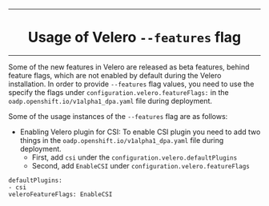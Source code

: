 <hr style="height:1px;border:none;color:#333;">
<h1 align="center">Usage of Velero <code>--features</code> flag</h1>
<hr style="height:1px;border:none;color:#333;">

Some of the new features in Velero are released as beta features, behind feature 
flags, which are not enabled by default during the Velero installation. In order 
to provide `--features` flag values, you need to use the specify the flags under 
`configuration.velero.featureFlags:` in the `oadp.openshift.io/v1alpha1_dpa.yaml` file
during deployment.

Some of the usage instances of the `--features` flag are as follows:
- Enabling Velero plugin for CSI: To enable CSI plugin you need to add two 
  things in the `oadp.openshift.io/v1alpha1_dpa.yaml` file during deployment.
  - First, add `csi` under the `configuration.velero.defaultPlugins` 
  - Second, add `EnableCSI` under `configuration.velero.featureFlags`
```
defaultPlugins:
- csi
veleroFeatureFlags: EnableCSI
```